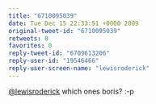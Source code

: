 ```yaml
---
title: "6710095039"
date: Tue Dec 15 22:33:51 +0000 2009
original-tweet-id: "6710095039"
retweets: 0
favorites: 0
reply-tweet-id: "6709613206"
reply-user-id: "19546466"
reply-user-screen-name: "lewisroderick"
---
```

<a href="https://twitter.com/lewisroderick">@lewisroderick</a> which ones boris? :-p
